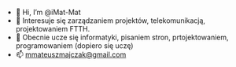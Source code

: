 - 👋 Hi, I’m @iMat-Mat
- 👀 Interesuje się zarządzaniem projektów, telekomunikacją, projektowaniem FTTH.
- 🌱 Obecnie ucze się informatyki, pisaniem stron, prtojektowaniem, programowaniem (dopiero się uczę)
- 📫  mmateuszmajczak@gmail.com

<!---
iMat-Mat/iMat-Mat is a ✨ special ✨ repository because its `README.md` (this file) appears on your GitHub profile.
You can click the Preview link to take a look at your changes.
--->
